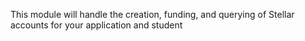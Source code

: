 This module will handle the creation, funding, and querying of Stellar accounts for your application and student